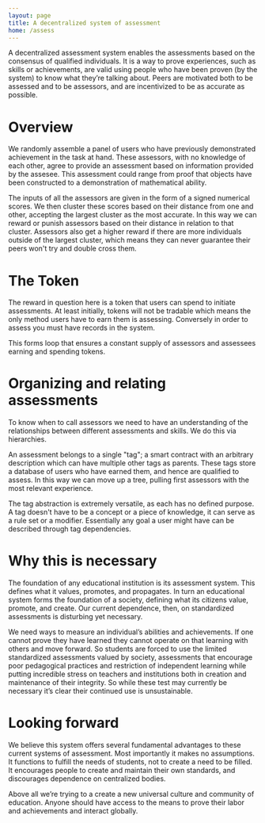 ```yaml
---
layout: page
title: A decentralized system of assessment
home: /assess
---
```

A decentralized assessment system enables the assessments based on the consensus of qualified individuals. It is a way to prove experiences, such as skills or achievements, are valid using people who have been proven (by the system) to know what they’re talking about. Peers are motivated both to be assessed and to be assessors, and are incentivized to be as accurate as possible.

# Overview

We randomly assemble a panel of users who have previously demonstrated achievement in the task at hand. These assessors, with no knowledge of each other, agree to provide an assessment based on information provided by the assesee. This assessment could range from proof that objects have been constructed to a demonstration of mathematical ability.

The inputs of all the assessors are given in the form of a signed numerical scores. We then cluster these scores based on their distance from one and other, accepting the largest cluster as the most accurate. In this way we can reward or punish assessors based on their distance in relation to that cluster. Assessors also get a higher reward if there are more individuals outside of the largest cluster, which means they can never guarantee their peers won't try and double cross them.  

# The Token

The reward in question here is a token that users can spend to initiate assessments. At least initially, tokens will not be tradable which means the only method users have to earn them is assessing. Conversely in order to assess you must have records in the system.

This forms loop that ensures a constant supply of assessors and assessees earning and spending tokens.

# Organizing and relating assessments

To know when to call assessors we need to have an understanding of the relationships between different assessments and skills. We do this via hierarchies.

An assessment belongs to a single "tag"; a smart contract with an arbitrary description which can have multiple other tags as parents. These tags store a database of users who have earned them, and hence are qualified to assess. In this way we can move up a tree, pulling first assessors with the most relevant experience.

The tag abstraction is extremely versatile, as each has no defined purpose. A tag doesn't have to be a concept or a piece of knowledge, it can serve as a rule set or a modifier. Essentially any goal a user might have can be described through tag dependencies.

# Why this is necessary

The foundation of any educational institution is its assessment system. This defines what it values, promotes, and propagates. In turn an educational system forms the foundation of a society, defining what its citizens value, promote, and create. Our current dependence, then, on standardized assessments is disturbing yet necessary.

We need ways to measure an individual’s abilities and achievements. If one cannot prove they have learned they cannot operate on that learning with others and move forward. So students are forced to use the limited standardized assessments valued by society, assessments that encourage poor pedagogical practices and restriction of independent learning while putting incredible stress on teachers and institutions both in creation and maintenance of their integrity.  So while these test may currently be necessary it’s clear their continued use is unsustainable.

# Looking forward

We believe this system offers several fundamental advantages to these current systems of assessment. Most importantly it makes no assumptions. It functions to fulfill the needs of students, not to create a need to be filled. It encourages people to create and maintain their own standards, and discourages dependence on centralized bodies.

Above all we’re trying to a create a new universal culture and community of education. Anyone should have access to the means to prove their labor and achievements and interact globally.  
